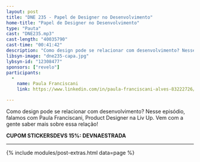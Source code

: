 ```yaml
---
layout: post
title: "DNE 235 - Papel de Designer no Desenvolvimento"
home-title: "Papel de Designer no Desenvolvimento"
type: "Pauta"
cast: "DNE235.mp3"
cast-length: "40035790"
cast-time: "00:41:42"
description: "Como design pode se relacionar com desenvolvimento? Nesse episódio, falamos com Paula Franciscani, Product Designer na Liv Up. Vem com a gente saber mais sobre essa relação!"
libsyn-image: "dne235-capa.jpg"
lybsyn-id: "12308477"
sponsors: ["revelo"]
participants:
  -
    name: Paula Franciscani
    link: https://www.linkedin.com/in/paula-franciscani-alves-83222726/

---
```


Como design pode se relacionar com desenvolvimento? Nesse episódio, falamos com Paula Franciscani, Product Designer na Liv Up. Vem com a gente saber mais sobre essa relação!

<strong>CUPOM STICKERSDEVS 15%: DEVNAESTRADA</strong>
<br>

---

{% include modules/post-extras.html data=page %}

